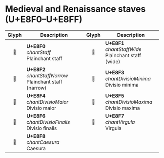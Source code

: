 Medieval and Renaissance staves (U+E8F0–U+E8FF)
===============================================

| **Glyph** | **Description** | **Glyph** | **Description**
| :-------: | --------------- | :-------: | ---------------
|<span class="bravura_large">&#xe8f0;</span> | **U+E8F0**<br/>*chantStaff*<br/>Plainchant staff | <span class="bravura_large">&#xe8f1;</span> | **U+E8F1**<br/>*chantStaffWide*<br/>Plainchant staff (wide)
|<span class="bravura_large">&#xe8f2;</span> | **U+E8F2**<br/>*chantStaffNarrow*<br/>Plainchant staff (narrow) | <span class="bravura_large">&#xe8f3;</span> | **U+E8F3**<br/>*chantDivisioMinima*<br/>Divisio minima
|<span class="bravura_large">&#xe8f4;</span> | **U+E8F4**<br/>*chantDivisioMaior*<br/>Divisio maior | <span class="bravura_large">&#xe8f5;</span> | **U+E8F5**<br/>*chantDivisioMaxima*<br/>Divisio maxima
|<span class="bravura_large">&#xe8f6;</span> | **U+E8F6**<br/>*chantDivisioFinalis*<br/>Divisio finalis | <span class="bravura_large">&#xe8f7;</span> | **U+E8F7**<br/>*chantVirgula*<br/>Virgula
|<span class="bravura_large">&#xe8f8;</span> | **U+E8F8**<br/>*chantCaesura*<br/>Caesura | &nbsp; | &nbsp;